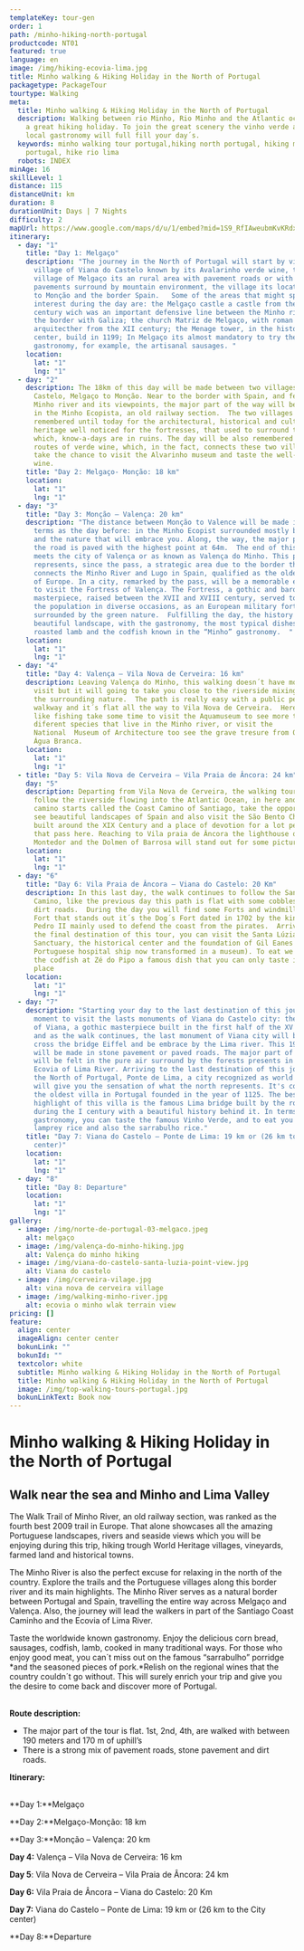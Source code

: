 ```yaml
---
templateKey: tour-gen
order: 1
path: /minho-hiking-north-portugal
productcode: NT01
featured: true
language: en
image: /img/hiking-ecovia-lima.jpg
title: Minho walking & Hiking Holiday in the North of Portugal
packagetype: PackageTour
tourtype: Walking
meta:
  title: Minho walking & Hiking Holiday in the North of Portugal
  description: Walking between rio Minho, Rio Minho and the Atlantic ocean will be
    a great hiking holiday. To join the great scenery the vinho verde and the
    local gastronomy will full fill your day´s.
  keywords: minho walking tour portugal,hiking north portugal, hiking minho river
    portugal, hike rio lima
  robots: INDEX
minAge: 16
skillLevel: 1
distance: 115
distanceUnit: km
duration: 8
durationUnit: Days | 7 Nights
difficulty: 2
mapUrl: https://www.google.com/maps/d/u/1/embed?mid=1S9_RfIAweubmKvKRdx7K9EtaIJSnrEx5
itinerary:
  - day: "1"
    title: "Day 1: Melgaço"
    description: "The journey in the North of Portugal will start by visiting the
      village of Viana do Castelo known by its Avalarinho verde wine, the
      village of Melgaço its an rural area with pavement roads or with stone
      pavements surround by mountain environment, the village its located near
      to Monção and the border Spain.   Some of the areas that might spark your
      interest during the day are: the Melgaço castle a castle from the XII
      century wich was an important defensive line between the Minho river and
      the border with Galiza; the church Matriz de Melgaço, with roman
      arquitecther from the XII century; the Menage tower, in the historical
      center, build in 1199; In Melgaço its almost mandatory to try the minho´s
      gastronomy, for example, the artisanal sausages. "
    location:
      lat: "1"
      lng: "1"
  - day: "2"
    description: The 18km of this day will be made between two villages of Viana do
      Castelo, Melgaço to Monção. Near to the border with Spain, and felling the
      Minho river and its viewpoints, the major part of the way will be walked
      in the Minho Ecopista, an old railway section.  The two villages are
      remembered until today for the architectural, historical and cultural
      heritage well noticed for the fortresses, that used to surround the city,
      which, know-a-days are in ruins. The day will be also remembered by the
      routes of verde wine, which, in the fact, connects these two villages. So,
      take the chance to visit the Alvarinho museum and taste the well-known
      wine.
    title: "Day 2: Melgaço- Monção: 18 km"
    location:
      lat: "1"
      lng: "1"
  - day: "3"
    title: "Day 3: Monção – Valença: 20 km"
    description: "The distance between Monção to Valence will be made in the same
      terms as the day before: in the Minho Ecopist surrounded mostly by florets
      and the nature that will embrace you. Along, the way, the major part of
      the road is paved with the highest point at 64m.  The end of this day,
      meets the city of Valença or as known as Valença do Minho. This place
      represents, since the pass, a strategic area due to the border that
      connects the Minho River and Lugo in Spain, qualified as the oldest border
      of Europe. In a city, remarked by the pass, will be a memorable experience
      to visit the Fortress of Valença. The Fortress, a gothic and baroque
      masterpiece, raised between the XVII and XVIII century, served to defend
      the population in diverse occasions, as an European military fortification
      surrounded by the green nature.  Fulfilling the day, the history and the
      beautiful landscape, with the gastronomy, the most typical dishes are the
      roasted lamb and the codfish known in the “Minho” gastronomy.  "
    location:
      lat: "1"
      lng: "1"
  - day: "4"
    title: "Day 4: Valença – Vila Nova de Cerveira: 16 km"
    description: Leaving Valença do Minho, this walking doesn´t have monuments to
      visit but it will going to take you close to the riverside mixing up with
      the surrounding nature.  The path is really easy with a public pedestrian
      walkway and it´s flat all the way to Vila Nova de Cerveira.  Here, if you
      like fishing take some time to visit the Aquamuseum to see more than 40
      diferent species that live in the Minho river, or visit the
      National  Museum of Architecture too see the grave tresure from Quinta de
      Água Branca.
    location:
      lat: "1"
      lng: "1"
  - title: "Day 5: Vila Nova de Cerveira – Vila Praia de Âncora: 24 km"
    day: "5"
    description: Departing from Vila Nova de Cerveira, the walking tour continues to
      follow the riverside flowing into the Atlantic Ocean, in here another
      camino starts called the Coast Camino of Santiago, take the opportunity to
      see beautiful landscapes of Spain and also visit the São Bento Chapel
      built around the XIX Century and a place of devotion for a lot pelegrins
      that pass here. Reaching to Vila praia de Âncora the lighthouse of
      Montedor and the Dolmen of Barrosa will stand out for some pictures.
    location:
      lat: "1"
      lng: "1"
  - day: "6"
    title: "Day 6: Vila Praia de Âncora – Viana do Castelo: 20 Km"
    description: In this last day, the walk continues to follow the Santiago Coast
      Camino, like the previous day this path is flat with some cobblestone and
      dirt roads.  During the day you will find some Forts and windmills, the
      Fort that stands out it´s the Dog´s Fort dated in 1702 by the king D.
      Pedro II mainly used to defend the coast from the pirates.  Arriving to
      the final destination of this tour, you can visit the Santa Lúzia
      Sanctuary, the historical center and the foundation of Gil Eanes (it’s a
      Portuguese hospital ship now transformed in a museum). To eat we recommend
      the codfish at Zé do Pipo a famous dish that you can only taste in this
      place
    location:
      lat: "1"
      lng: "1"
  - day: "7"
    description: "Starting your day to the last destination of this journey, take a
      moment to visit the lasts monuments of Viana do Castelo city: the Catedral
      of Viana, a gothic masterpiece built in the first half of the XV century
      and as the walk continues, the last monument of Viana city will be seen,
      cross the bridge Eiffel and be embrace by the Lima river. This 19km walk
      will be made in stone pavement or paved roads. The major part of this day
      will be felt in the pure air surround by the forests presents in the
      Ecovia of Lima River. Arriving to the last destination of this journey in
      the North of Portugal, Ponte de Lima, a city recognized as world heritage,
      will give you the sensation of what the north represents. It's considered
      the oldest villa in Portugal founded in the year of 1125. The best
      highlight of this villa is the famous Lima bridge built by the romans
      during the I century with a beautiful history behind it. In terms of
      gastronomy, you can taste the famous Vinho Verde, and to eat you can have
      lamprey rice and also the sarrabulho rice."
    title: "Day 7: Viana do Castelo – Ponte de Lima: 19 km or (26 km to the City
      center)"
    location:
      lat: "1"
      lng: "1"
  - day: "8"
    title: "Day 8: Departure"
    location:
      lat: "1"
      lng: "1"
gallery:
  - image: /img/norte-de-portugal-03-melgaco.jpeg
    alt: melgaço
  - image: /img/valença-do-minho-hiking.jpg
    alt: Valença do minho hiking
  - image: /img/viana-do-castelo-santa-luzia-point-view.jpg
    alt: Viana do castelo
  - image: /img/cerveira-vilage.jpg
    alt: vina nova de cerveira village
  - image: /img/walking-minho-river.jpg
    alt: ecovia o minho wlak terrain view
pricing: []
feature:
  align: center
  imageAlign: center center
  bokunLink: ""
  bokunId: ""
  textcolor: white
  subtitle: Minho walking & Hiking Holiday in the North of Portugal
  title: Minho walking & Hiking Holiday in the North of Portugal
  image: /img/top-walking-tours-portugal.jpg
  bokunLinkText: Book now
---
```

# **Minho walking & Hiking Holiday in the North of Portugal**

## Walk near the sea and Minho and Lima Valley

The Walk Trail of Minho River, an old railway section, was ranked as the fourth best 2009 trail in Europe. That alone showcases all the amazing Portuguese landscapes, rivers and seaside views which you will be enjoying during this trip, hiking trough World Heritage villages, vineyards, farmed land and historical towns.

The Minho River is also the perfect excuse for relaxing in the north of the country. Explore the trails and the Portuguese villages along this border river and its main highlights. The Minho River serves as a natural border between Portugal and Spain, travelling the entire way across Melgaço and Valença. Also, the journey will lead the walkers in part of the Santiago Coast Caminho and the Ecovia of Lima River.

Taste the worldwide known gastronomy. Enjoy the delicious corn bread, sausages, codfish, lamb, cooked in many traditional ways. For those who enjoy good meat, you can´t miss out on the famous “sarrabulho” porridge *and the seasoned pieces of pork.*Relish on the regional wines that the country couldn´t go without. This will surely enrich your trip and give you the desire to come back and discover more of Portugal.


\
**Route description:**  

* The major part of the tour is flat. 1st, 2nd, 4th, are walked with between 190 meters and 170 m of uphill’s
* There is a strong mix of pavement roads, stone pavement and dirt roads. 




**Itinerary:**

\
**Day 1:**Melgaço

**Day 2:**Melgaço-Monção: 18 km

**Day 3:**Monção – Valença: 20 km

**Day 4:** Valença – Vila Nova de Cerveira: 16 km

**Day 5**: Vila Nova de Cerveira – Vila Praia de Âncora: 24 km

**Day 6:** Vila Praia de Âncora – Viana do Castelo: 20 Km

**Day 7:** Viana do Castelo – Ponte de Lima: 19 km or (26 km to the City center)

**Day 8:**Departure
